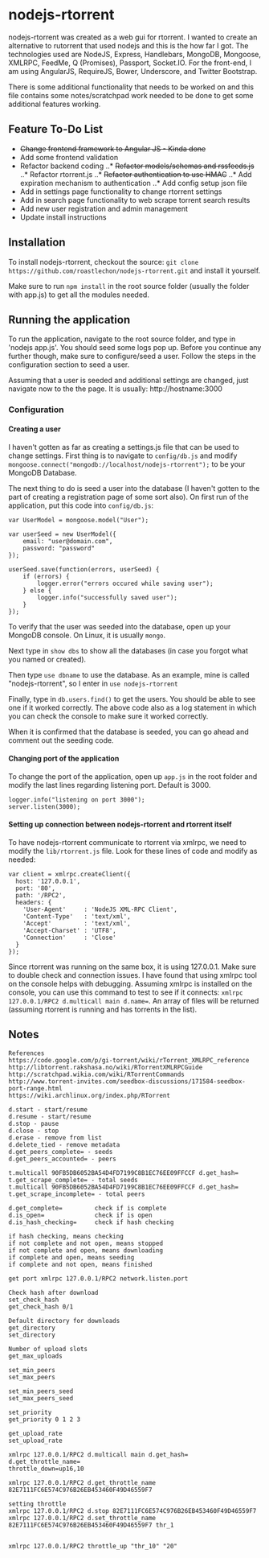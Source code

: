 # nodejs-rtorrent
nodejs-rtorrent was created as a web gui for rtorrent. I wanted to create an alternative to rutorrent that used nodejs and this is the how far I got. The technologies used are NodeJS, Express, Handlebars, MongoDB, Mongoose, XMLRPC, FeedMe, Q (Promises), Passport, Socket.IO. For the front-end, I am using AngularJS, RequireJS, Bower, Underscore, and Twitter Bootstrap.

There is some additional functionality that needs to be worked on and this file contains some notes/scratchpad work needed to be done to get some additional features working.

## Feature To-Do List
* ~~Change frontend framework to Angular JS - Kinda done~~
* Add some frontend validation
* Refactor backend coding
..* ~~Refactor models/schemas and rssfeeds.js~~
..* Refactor rtorrent.js
..* ~~Refactor authentication to use HMAC~~
..* Add expiration mechanism to authentication
..* Add config setup json file
* Add in settings page functionality to change rtorrent settings
* Add in search page functionality to web scrape torrent search results
* Add new user registration and admin management
* Update install instructions

## Installation
To install nodejs-rtorrent, checkout the source: `git clone https://github.com/roastlechon/nodejs-rtorrent.git` and install it yourself.

Make sure to run `npm install` in the root source folder (usually the folder with app.js) to get all the modules needed.

## Running the application
To run the application, navigate to the root source folder, and type in 'nodejs app.js'. You should seed some logs pop up. Before you continue any further though, make sure to configure/seed a user. Follow the steps in the configuration section to seed a user.

Assuming that a user is seeded and additional settings are changed, just navigate now to the the page. It is usually: http://hostname:3000

### Configuration
#### Creating a user
I haven't gotten as far as creating a settings.js file that can be used to change settings. First thing is to navigate to `config/db.js` and modify `mongoose.connect("mongodb://localhost/nodejs-rtorrent");` to be your MongoDB Database.

The next thing to do is seed a user into the database (I haven't gotten to the part of creating a registration page of some sort also). On first run of the application, put this code into `config/db.js`:

```
var UserModel = mongoose.model("User");

var userSeed = new UserModel({
	email: "user@domain.com",
	password: "password"
});

userSeed.save(function(errors, userSeed) {
	if (errors) {
		logger.error("errors occured while saving user");
	} else {
		logger.info("successfully saved user");
	}
});
```

To verify that the user was seeded into the database, open up your MongoDB console. On Linux, it is usually `mongo`. 

Next type in `show dbs` to show all the databases (in case you forgot what you named or created).

Then type `use dbname` to use the database. As an example, mine is called "nodejs-rtorrent", so I enter in `use nodejs-rtorrent`

Finally, type in `db.users.find()` to get the users. You should be able to see one if it worked correctly. The above code also as a log statement in which you can check the console to make sure it worked correctly.

When it is confirmed that the database is seeded, you can go ahead and comment out the seeding code.

#### Changing port of the application
To change the port of the application, open up `app.js` in the root folder and modify the last lines regarding listening port. Default is 3000.

```
logger.info("listening on port 3000");
server.listen(3000);
```

#### Setting up connection between nodejs-rtorrent and rtorrent itself
To have nodejs-rtorrent communicate to rtorrent via xmlrpc, we need to modify the `lib/rtorrent.js` file. Look for these lines of code and modify as needed:

```
var client = xmlrpc.createClient({
  host: '127.0.0.1',
  port: '80',
  path: '/RPC2',
  headers: {
    'User-Agent'     : 'NodeJS XML-RPC Client',
    'Content-Type'   : 'text/xml',
    'Accept'         : 'text/xml',
    'Accept-Charset' : 'UTF8',
    'Connection'     : 'Close'
  }
});
```

Since rtorrent was running on the same box, it is using 127.0.0.1. Make sure to double check and connection issues. I have found that using xmlrpc tool on the console helps with debugging. Assuming xmlrpc is installed on the console, you can use this command to test to see if it connects: `xmlrpc 127.0.0.1/RPC2 d.multicall main d.name=`. An array of files will be returned (assuming rtorrent is running and has torrents in the list).

## Notes
```
References
https://code.google.com/p/gi-torrent/wiki/rTorrent_XMLRPC_reference
http://libtorrent.rakshasa.no/wiki/RTorrentXMLRPCGuide
http://scratchpad.wikia.com/wiki/RTorrentCommands
http://www.torrent-invites.com/seedbox-discussions/171584-seedbox-port-range.html
https://wiki.archlinux.org/index.php/RTorrent

d.start - start/resume
d.resume - start/resume
d.stop - pause
d.close - stop
d.erase - remove from list
d.delete_tied - remove metadata
d.get_peers_complete= - seeds
d.get_peers_accounted= - peers

t.multicall 90FB5DB6052BA54D4FD7199C8B1EC76EE09FFCCF d.get_hash= t.get_scrape_complete= - total seeds
t.multicall 90FB5DB6052BA54D4FD7199C8B1EC76EE09FFCCF d.get_hash= t.get_scrape_incomplete= - total peers

d.get_complete=         check if is complete
d.is_open=				check if is open
d.is_hash_checking= 	check if hash checking

if hash checking, means checking
if not complete and not open, means stopped
if not complete and open, means downloading
if complete and open, means seeding
if complete and not open, means finished

get port xmlrpc 127.0.0.1/RPC2 network.listen.port

Check hash after download
set_check_hash
get_check_hash 0/1

Default directory for downloads
get_directory
set_directory

Number of upload slots
get_max_uploads

set_min_peers
set_max_peers

set_min_peers_seed
set_max_peers_seed

set_priority
get_priority 0 1 2 3

get_upload_rate
set_upload_rate

xmlrpc 127.0.0.1/RPC2 d.multicall main d.get_hash= d.get_throttle_name=
throttle_down=up16,10

xmlrpc 127.0.0.1/RPC2 d.get_throttle_name 82E7111FC6E574C976B26EB453460F49D46559F7

setting throttle
xmlrpc 127.0.0.1/RPC2 d.stop 82E7111FC6E574C976B26EB453460F49D46559F7
xmlrpc 127.0.0.1/RPC2 d.set_throttle_name 82E7111FC6E574C976B26EB453460F49D46559F7 thr_1   


xmlrpc 127.0.0.1/RPC2 throttle_up "thr_10" "20"
```
